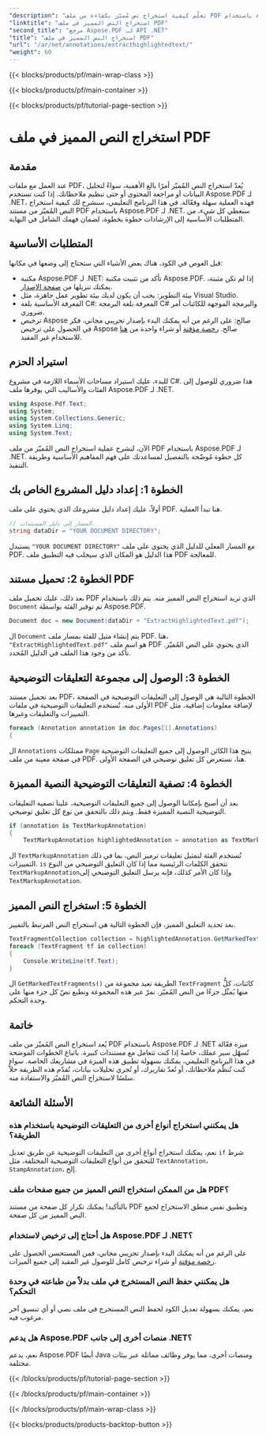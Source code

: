 ```yaml
---
"description": "تعلّم كيفية استخراج نص مُميّز بكفاءة من ملف PDF باستخدام Aspose.PDF لـ .NET من خلال هذا البرنامج التعليمي. مثالي لتحليل البيانات ومراجعة المحتوى."
"linktitle": "استخراج النص المميز في ملف PDF"
"second_title": "مرجع Aspose.PDF لـ API .NET"
"title": "استخراج النص المميز في ملف PDF"
"url": "/ar/net/annotations/extracthighlightedtext/"
"weight": 60
---
```


{{< blocks/products/pf/main-wrap-class >}}

{{< blocks/products/pf/main-container >}}

{{< blocks/products/pf/tutorial-page-section >}}

# استخراج النص المميز في ملف PDF

## مقدمة

عند العمل مع ملفات PDF، يُعدّ استخراج النص المُميّز أمرًا بالغ الأهمية، سواءً لتحليل البيانات أو مراجعة المحتوى أو حتى تنظيم ملاحظاتك. إذا كنت تستخدم Aspose.PDF لـ .NET، فهذه العملية سهلة وفعّالة. في هذا البرنامج التعليمي، سنشرح لك كيفية استخراج النص المُميّز من مستند PDF باستخدام Aspose.PDF لـ .NET. سنغطي كل شيء، من المتطلبات الأساسية إلى الإرشادات خطوة بخطوة، لضمان فهمك الشامل في النهاية.

## المتطلبات الأساسية

قبل الغوص في الكود، هناك بعض الأشياء التي ستحتاج إلى وضعها في مكانها:

- مكتبة Aspose.PDF لـ .NET: تأكد من تثبيت مكتبة Aspose.PDF. إذا لم تكن مثبتة، يمكنك تنزيلها من [صفحة الإصدار](https://releases.aspose.com/pdf/net/).
- بيئة التطوير: يجب أن يكون لديك بيئة تطوير عمل جاهزة، مثل Visual Studio.
- المعرفة الأساسية بلغة C#: المعرفة بلغة البرمجة C# والبرمجة الموجهة للكائنات أمر ضروري.
- ترخيص Aspose صالح: على الرغم من أنه يمكنك البدء بإصدار تجريبي مجاني، فكر في الحصول على ترخيص Aspose صالح. [رخصة مؤقتة](https://purchase.aspose.com/temporary-license/) أو شراء واحدة من [هنا](https://purchase.aspose.com/buy) للاستخدام غير المقيد.

## استيراد الحزم

للبدء، عليك استيراد مساحات الأسماء اللازمة في مشروع C#. هذا ضروري للوصول إلى الفئات والأساليب التي يوفرها ملف Aspose.PDF لـ .NET.

```csharp
using Aspose.Pdf.Text;
using System;
using System.Collections.Generic;
using System.Linq;
using System.Text;
```

الآن، لنشرح عملية استخراج النص المُميّز من ملف PDF باستخدام Aspose.PDF لـ .NET. كل خطوة مُوضّحة بالتفصيل لمساعدتك على فهم المفاهيم الأساسية وطريقة التنفيذ.

## الخطوة 1: إعداد دليل المشروع الخاص بك

أولاً، عليك إعداد دليل مشروعك الذي يحتوي على ملف PDF. هنا تبدأ العملية.

```csharp
// المسار إلى دليل المستندات.
string dataDir = "YOUR DOCUMENT DIRECTORY";
```

يستبدل `"YOUR DOCUMENT DIRECTORY"` مع المسار الفعلي للدليل الذي يحتوي على ملف PDF. هذا الدليل هو المكان الذي سيجلب فيه التطبيق ملف PDF للمعالجة.

## الخطوة 2: تحميل مستند PDF

بعد ذلك، عليك تحميل ملف PDF الذي تريد استخراج النص المميز منه. يتم ذلك باستخدام `Document` تم توفير الفئة بواسطة Aspose.PDF.

```csharp
Document doc = new Document(dataDir + "ExtractHighlightedText.pdf");
```

ال `Document` يتم إنشاء مثيل للفئة بمسار ملف PDF. هنا، `"ExtractHighlightedText.pdf"` هو اسم ملف PDF الذي يحتوي على النص المُميّز. تأكد من وجود هذا الملف في الدليل المُحدد.

## الخطوة 3: الوصول إلى مجموعة التعليقات التوضيحية

بعد تحميل مستند PDF، الخطوة التالية هي الوصول إلى التعليقات التوضيحية في الصفحة الأولى منه. تُستخدم التعليقات التوضيحية في ملفات PDF لإضافة معلومات إضافية، مثل التمييزات والتعليقات وغيرها.

```csharp
foreach (Annotation annotation in doc.Pages[1].Annotations)
{
```

ال `Annotations` ممتلكات `Page` يتيح هذا الكائن الوصول إلى جميع التعليقات التوضيحية في صفحة معينة من ملف PDF. هنا، نستعرض كل تعليق توضيحي في الصفحة الأولى.

## الخطوة 4: تصفية التعليقات التوضيحية النصية المميزة

بعد أن أصبح بإمكاننا الوصول إلى جميع التعليقات التوضيحية، علينا تصفية التعليقات التوضيحية النصية المميزة فقط. ويتم ذلك بالتحقق من نوع كل تعليق توضيحي.

```csharp
if (annotation is TextMarkupAnnotation)
{
    TextMarkupAnnotation highlightedAnnotation = annotation as TextMarkupAnnotation;
```

ال `TextMarkupAnnotation` تُستخدم الفئة لتمثيل تعليقات ترميز النص، بما في ذلك التمييزات. `is` تتحقق الكلمات الرئيسية مما إذا كان التعليق التوضيحي من النوع `TextMarkupAnnotation`وإذا كان الأمر كذلك، فإنه يرسل التعليق التوضيحي إلى `TextMarkupAnnotation`.

## الخطوة 5: استخراج النص المميز

بعد تحديد التعليق المميز، فإن الخطوة التالية هي استخراج النص المرتبط بالتمييز.

```csharp
TextFragmentCollection collection = highlightedAnnotation.GetMarkedTextFragments();
foreach (TextFragment tf in collection)
{
    Console.WriteLine(tf.Text);
}
```

ال `GetMarkedTextFragments()` الطريقة تعيد مجموعة من `TextFragment` كائنات، كلٌّ منها يُمثّل جزءًا من النص المُميّز. نمرّ عبر هذه المجموعة ونطبع نصّ كل جزء منها على وحدة التحكم.

## خاتمة

يُعد استخراج النص المُميّز من ملف PDF باستخدام Aspose.PDF لـ .NET ميزة فعّالة تُسهّل سير عملك، خاصةً إذا كنت تتعامل مع مستندات كبيرة. باتباع الخطوات الموضحة في هذا البرنامج التعليمي، يمكنك بسهولة تطبيق هذه الميزة في مشاريعك الخاصة. سواء كنت تُنظّم ملاحظاتك، أو تُعدّ تقاريرك، أو تُجري تحليلات بيانات، تُقدّم هذه الطريقة حلاًّ سلسًا لاستخراج النص المُميّز والاستفادة منه.

## الأسئلة الشائعة

### هل يمكنني استخراج أنواع أخرى من التعليقات التوضيحية باستخدام هذه الطريقة؟  
نعم، يمكنك استخراج أنواع أخرى من التعليقات التوضيحية عن طريق تعديل `if` شرط للتحقق من أنواع التعليقات التوضيحية المختلفة، مثل `TextAnnotation`، `StampAnnotation`، إلخ.

### هل من الممكن استخراج النص المميز من جميع صفحات ملف PDF؟  
بالتأكيد! يمكنك تكرار كل صفحة من مستند PDF وتطبيق نفس منطق الاستخراج لجمع النص المميز من كل صفحة.

### هل أحتاج إلى ترخيص لاستخدام Aspose.PDF لـ .NET؟  
على الرغم من أنه يمكنك البدء بإصدار تجريبي مجاني، فمن المستحسن الحصول على [رخصة مؤقتة](https://purchase.aspose.com/temporary-license/) أو شراء ترخيص كامل للوصول غير المقيد إلى جميع الميزات.

### هل يمكنني حفظ النص المستخرج في ملف بدلاً من طباعته في وحدة التحكم؟  
نعم، يمكنك بسهولة تعديل الكود لحفظ النص المستخرج في ملف نصي أو أي تنسيق آخر مرغوب فيه.

### هل يدعم Aspose.PDF منصات أخرى إلى جانب .NET؟  
نعم، يدعم Aspose.PDF أيضًا Java ومنصات أخرى، مما يوفر وظائف مماثلة عبر بيئات مختلفة.

{{< /blocks/products/pf/tutorial-page-section >}}

{{< /blocks/products/pf/main-container >}}

{{< /blocks/products/pf/main-wrap-class >}}

{{< blocks/products/products-backtop-button >}}